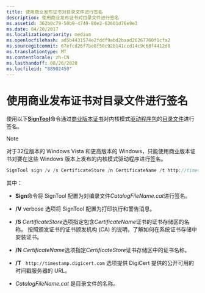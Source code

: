 ```yaml
---
title: 使用商业发布证书对目录文件进行签名
description: 使用商业发布证书对目录文件进行签名
ms.assetid: 362b0c79-50b9-4749-80e2-62601d76e9e3
ms.date: 04/20/2017
ms.localizationpriority: medium
ms.openlocfilehash: ad5b4431574e2fddf9abd2baad26267760f1cfa2
ms.sourcegitcommit: 67efcd26f7be8f50c92b141ccd14c9c68f4412d8
ms.translationtype: MT
ms.contentlocale: zh-CN
ms.lasthandoff: 08/26/2020
ms.locfileid: "88902450"
---
```

# <a name="signing-a-catalog-file-with-a-commercial-release-certificate"></a>使用商业发布证书对目录文件进行签名

使用以下[**SignTool**](https://docs.microsoft.com/windows-hardware/drivers/devtest/signtool)命令通过[商业版本证书](commercial-release-certificate.md)对内核模式[驱动程序包](driver-packages.md)的[目录文件](catalog-files.md)进行签名。

>[!NOTE]
>对于32位版本的 Windows Vista 和更高版本的 Windows，只能使用商业版本证书对要在这些 Windows 版本上发布的内核模式驱动程序进行签名。

```cpp
SignTool sign /v /s CertificateStore /n CertificateName /t http://timestamp.digicert.com CatalogFileName.cat
```

其中：

- **Sign**命令将 SignTool 配置为对编录文件*CatalogFileName.cat*进行签名。

- **/V** verbose 选项将 SignTool 配置为打印执行和警告消息。

- **/S** *CertificateStore*选项指定包含*CertificateName*证书的证书存储区的名称。 按照颁发证书的证书颁发机构 (CA) 的说明，了解如何在系统证书存储中安装证书。

- **/N** *CertificateName*选项指定*CertificateStore*证书存储区中的证书名称。

- **/T**   `http://timestamp.digicert.com` 选项提供 DigiCert 提供的公开可用的时间戳服务器的 URL。

- *CatalogFileName.cat* 是目录文件的名称。
